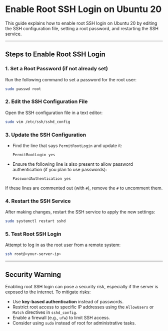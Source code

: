 # Enable Root SSH Login on Ubuntu 20

This guide explains how to enable root SSH login on Ubuntu 20 by editing the SSH configuration file, setting a root password, and restarting the SSH service.

---

## Steps to Enable Root SSH Login

### 1. Set a Root Password (if not already set)
Run the following command to set a password for the root user:

```bash
sudo passwd root
```

### 2. Edit the SSH Configuration File
Open the SSH configuration file in a text editor:

```bash
sudo vim /etc/ssh/sshd_config
```

### 3. Update the SSH Configuration

- Find the line that says `PermitRootLogin` and update it:

  ```plaintext
  PermitRootLogin yes
  ```

- Ensure the following line is also present to allow password authentication (if you plan to use passwords):

  ```plaintext
  PasswordAuthentication yes
  ```

If these lines are commented out (with `#`), remove the `#` to uncomment them.

### 4. Restart the SSH Service
After making changes, restart the SSH service to apply the new settings:

```bash
sudo systemctl restart sshd
```

### 5. Test Root SSH Login
Attempt to log in as the root user from a remote system:

```bash
ssh root@<your-server-ip>
```

---

## Security Warning

Enabling root SSH login can pose a security risk, especially if the server is exposed to the internet. To mitigate risks:

- Use **key-based authentication** instead of passwords.
- Restrict root access to specific IP addresses using the `AllowUsers` or `Match` directives in `sshd_config`.
- Enable a firewall (e.g., `ufw`) to limit SSH access.
- Consider using `sudo` instead of root for administrative tasks.
